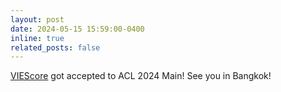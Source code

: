 ```yaml
---
layout: post
date: 2024-05-15 15:59:00-0400
inline: true
related_posts: false
---
```


[VIEScore](https://tiger-ai-lab.github.io/VIEScore/) got accepted to ACL 2024 Main! See you in Bangkok!
